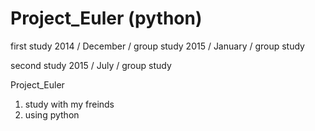 # Project_Euler (python)

first study
2014 / December / group study
2015 / January / group study

second study
2015 / July / group study

Project_Euler

1. study with my freinds
2. using python 

